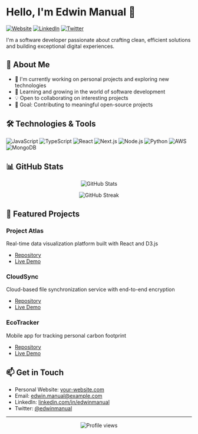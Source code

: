 # Hello, I'm Edwin Manual 👋

[![Website](https://img.shields.io/badge/Website-000000?style=for-the-badge&logo=About.me&logoColor=white)](https://your-website.com)
[![LinkedIn](https://img.shields.io/badge/LinkedIn-0077B5?style=for-the-badge&logo=linkedin&logoColor=white)](https://linkedin.com/in/edwinmanual)
[![Twitter](https://img.shields.io/badge/Twitter-1DA1F2?style=for-the-badge&logo=twitter&logoColor=white)](https://twitter.com/edwinmanual)

I'm a software developer passionate about crafting clean, efficient solutions and building exceptional digital experiences.

## 🚀 About Me

- 🔭 I'm currently working on personal projects and exploring new technologies
- 🌱 Learning and growing in the world of software development
- 💡 Open to collaborating on interesting projects
- 🎯 Goal: Contributing to meaningful open-source projects

## 🛠️ Technologies & Tools

![JavaScript](https://img.shields.io/badge/JavaScript-F7DF1E?style=for-the-badge&logo=javascript&logoColor=black)
![TypeScript](https://img.shields.io/badge/TypeScript-007ACC?style=for-the-badge&logo=typescript&logoColor=white)
![React](https://img.shields.io/badge/React-20232A?style=for-the-badge&logo=react&logoColor=61DAFB)
![Next.js](https://img.shields.io/badge/Next.js-000000?style=for-the-badge&logo=next.js&logoColor=white)
![Node.js](https://img.shields.io/badge/Node.js-43853D?style=for-the-badge&logo=node.js&logoColor=white)
![Python](https://img.shields.io/badge/Python-14354C?style=for-the-badge&logo=python&logoColor=white)
![AWS](https://img.shields.io/badge/AWS-232F3E?style=for-the-badge&logo=amazon-aws&logoColor=white)
![MongoDB](https://img.shields.io/badge/MongoDB-4EA94B?style=for-the-badge&logo=mongodb&logoColor=white)

## 📊 GitHub Stats

<p align="center">
  <img src="https://github-readme-stats.vercel.app/api?username=edwinmanual&show_icons=true&theme=minimal" alt="GitHub Stats" />
</p>

<p align="center">
  <img src="https://github-readme-streak-stats.herokuapp.com/?user=edwinmanual&theme=minimal" alt="GitHub Streak" />
</p>

## 🌟 Featured Projects

### Project Atlas
Real-time data visualization platform built with React and D3.js
- [Repository](https://github.com/edwinmanual/atlas)
- [Live Demo](https://atlas-demo.com)

### CloudSync
Cloud-based file synchronization service with end-to-end encryption
- [Repository](https://github.com/edwinmanual/cloudsync)
- [Live Demo](https://cloudsync-demo.com)

### EcoTracker
Mobile app for tracking personal carbon footprint
- [Repository](https://github.com/edwinmanual/ecotracker)
- [Live Demo](https://ecotracker-demo.com)

## 📫 Get in Touch

- Personal Website: [your-website.com](https://your-website.com)
- Email: edwin.manual@example.com
- LinkedIn: [linkedin.com/in/edwinmanual](https://linkedin.com/in/edwinmanual)
- Twitter: [@edwinmanual](https://twitter.com/edwinmanual)

---

<p align="center">
  <img src="https://komarev.com/ghpvc/?username=edwinmanual&label=Profile%20views&color=0e75b6&style=flat" alt="Profile views" />
</p>